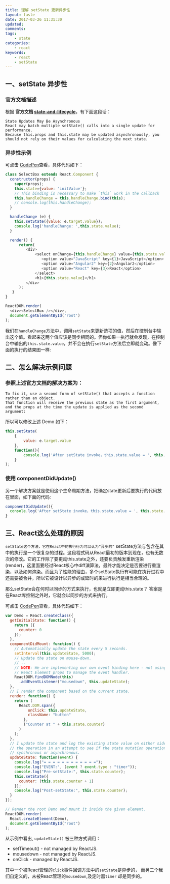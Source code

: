 ```yaml
---
title: 理解 setState 更新异步性
layout: fasle
date: 2017-03-26 11:31:30
updated:
comments:
tags:
	- state
categories:
	- react
keywords:
	- react
	- setState 
---
```


## 一、setState 异步性

### 官方文档描述
根据 **官方文档 [state-and-lifecycle](https://facebook.github.io/react/docs/state-and-lifecycle.html#state-updates-may-be-asynchronous)**，有下面这段话：

````
State Updates May Be Asynchronous
React may batch multiple setState() calls into a single update for performance.
Because this.props and this.state may be updated asynchronously, you should not rely on their values for calculating the next state.
````

### 异步性示例 

可点击 [CodePen](http://codepen.io/rocketxujia/pen/BWPdRy)查看，具体代码如下：

````javascript
class SelectBox extends React.Component {
  constructor(props) {
    super(props);
    this.state={value: 'initValue'};
    // This binding is necessary to make `this` work in the callback
    this.handleChange = this.handleChange.bind(this);
    // console.log(this.handleChange);
  }

  handleChange (e) {
    this.setState({value: e.target.value});
    console.log('handleChange: ',this.state.value);
  }

  render() {
      return(
         <div>
             <select onChange={this.handleChange} value={this.state.value}>
                <option value="JavaScript" key={1}>JavaScript</option>
                <option value="Angular2" key={2}>Angular2</option>
                <option value="React" key={3}>React</option>
             </select>
             <h1>{this.state.value}</h1>
         </div>
      );
   }
}

ReactDOM.render(
  <div><SelectBox /></div>,
  document.getElementById('root')
);
````

我们在`handleChange`方法中，调用`setState`来更新选项的值，然后在控制台中输出这个值。看起来这两个值应该是同步相同的。但你如果一执行就会发现，在控制台中输出的`this.state.value`，并不会在执行`setState`方法后立即就变动。像下面的执行的结果图一样:




## 二、怎么解决示例问题

### 参照上述官方文档的解决方案为：
```
To fix it, use a second form of setState() that accepts a function rather than an object. 
That function will receive the previous state as the first argument, 
and the props at the time the update is applied as the second argument:
```

所以可以修改上述 Demo 如下：
````Javascript
this.setState( 
	{
		value: e.target.value
	}, 
	function(){ 
		console.log('After setState invoke，this.state.value = ', this.state.value); 
	}
);
````

### 使用 componentDidUpdate()

另一个解决方案就是使用这个生命周期方法，把确定state更新后要执行的代码放在里面，如下面的代码:
````javascript
componentDidUpdate(){
  console.log('After setState invoke，this.state.value = ', this.state.value); 
}
````

## 三、React这么处理的原因

``
setState这个方法，它在React中的执行行为可以认为"异步的"
``
setState方法与包含在其中的执行是一个很复杂的过程。这段程式码从React最初的版本到现在，也有无数次的修改。它的工作除了要更动this.state之外，还要负责触发重新渲染(render)，这里面要经过React核心中diff演算法，最终才能决定是否要进行重渲染，以及如何渲染。而且为了性能的理由，多个setState执行有可能在执行过程中还需要被合并，所以它被设计以异步的或延时的来进行执行是相当合理的。

那么setState会在何时以同步的方式来执行，也就是立即更动this.state？ 答案是在React库控制之外时，它就会以同步的方式来执行。

可点击 [CodePen](http://codepen.io/rocketxujia/pen/mWjpZJ)查看，具体代码如下：
````javascript
var Demo = React.createClass({
  getInitialState: function() {
    return ({
      counter: 0
    });
  },
  componentDidMount: function() {
    // Automatically update the state every 5 seconds.
    setInterval(this.updateState, 5000);
    // Update the state on mouse-down.
    // --
    // NOTE: We are implementing our own event binding here - not using the
    // React Element props to manage the event handler.
    ReactDOM.findDOMNode(this)
      .addEventListener("mousedown", this.updateState);
  },
  // I render the component based on the current state.
  render: function() {
    return (
      React.DOM.span({
          onClick: this.updateState,
          className: "button"
        },
        ("Counter at " + this.state.counter)
      )
    );
  },
  // I update the state and log the existing state value on either side of
  // the operation in an attempt to see if the state mutation operation is
  // synchronous or asynchronous.
  updateState: function(event) {
    console.log("= = = = = = = = = = = =");
    console.log("EVENT:", (event ? event.type : "timer"));
    console.log("Pre-setState:", this.state.counter);
    this.setState({
      counter: (this.state.counter + 1)
    });
    console.log("Post-setState:", this.state.counter);
  }
});

// Render the root Demo and mount it inside the given element.
ReactDOM.render(
  React.createElement(Demo),
  document.getElementById("root")
);
````

从示例中看出, `updateState()` 被三种方式调用：

* setTimeout() - not managed by ReactJS.
* mousedown - not managed by ReactJS.
* onClick - managed by ReactJS.

其中一个被React管理的`click`事件回调方法中的`setState`是异步的，
而另二个我们自定义的，未被React管理的`mousedown`,及定时器`timer` 却是同步的。




